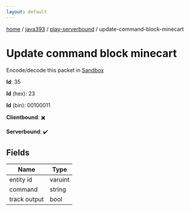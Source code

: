 ```yaml
---
layout: default
---
```


[home](/)  /  [java393](/protocol/java393)  /  [play-serverbound](/protocol/java393/play-serverbound)  /  update-command-block-minecart

# Update command block minecart

Encode/decode this packet in [Sandbox](../../../sandbox/java393#PlayServerbound.UpdateCommandBlockMinecart)

**Id**: 35

**Id** (hex): 23

**Id** (bin): 00100011

**Clientbound**: ✖️

**Serverbound**: ✔️

## Fields

Name | Type
---|---
entity id | varuint
command | string
track output | bool
